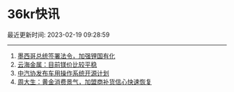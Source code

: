 # 36kr快讯

最近更新时间: 2023-02-19 09:28:59

--- 
1. [墨西哥总统签署法令，加强锂国有化](https://www.36kr.com/newsflashes/2138057176795264) 
2. [云海金属：目前镁价比较平稳](https://www.36kr.com/newsflashes/2138060341676164) 
3. [中汽协发布车用操作系统开源计划](https://www.36kr.com/newsflashes/2138068040534403) 
4. [周大生：黄金消费景气，加盟商补货信心快速恢复](https://www.36kr.com/newsflashes/2138071927654786) 
